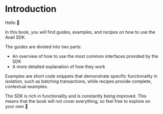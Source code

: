 # Introduction

Hello 👋

In this book, you will find guides, examples, and recipes on how to use the
Avail SDK.

The guides are divided into two parts:

- An overview of how to use the most common interfaces provided by the SDK
- A more detailed explanation of how they work

Examples are short code snippets that demonstrate specific functionality in
isolation, such as batching transactions, while recipes provide complete,
contextual examples.

The SDK is rich in functionality and is constantly being improved. This means
that the book will not cover everything, so feel free to explore on your own 🙂

